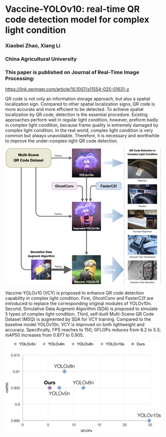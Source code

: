 # Vaccine-YOLOv10: real-time QR code detection model for complex light condition

### Xiaobei Zhao, Xiang Li
### China Agricultural University
### This paper is published on Journal of Real-Time Image Processing: 
https://link.springer.com/article/10.1007/s11554-025-01631-z

QR code is not only an information storage approach, but also a spatial localization sign. Compared to other spatial localization signs, QR code is more accurate and more efficient to be detected. To achieve spatial localization by QR code, detection is the essential procedure. Existing approaches perform well in regular light condition, however, preform badly in complex light condition, because frame quality is extremely damaged by complex light condition. In the real world, complex light condition is very common but always unavoidable. Therefore, it is necessary and worthwhile to improve the under-complex-light QR code detection.

![Improvement Logic of Vaccine-YOLOv10](/for_readme/Fig1.jpg)

Vaccine-YOLOv10 (VCY) is proposed to enhance QR code detection capability in complex light condition. First, GhostConv and FasterC2f are introduced to replace the corresponding original modules of YOLOv10n. Second, Simulative Data Augment Algorithm (SDA) is proposed to simulate 5 types of complex light condition. Third, self-built Multi-Scene QR Code Dataset (MSQ) is augmented by SDA for VCY training. Compared to the baseline model YOLOv10n, VCY is improved on both lightweight and accuracy. Specifically, FPS reaches to 150; GFLOPs reduces from 8.2 to 5.3; mAP50 increases from 0.877 to 0.905.

![Comparison Experiment](/for_readme/Fig10.jpg)